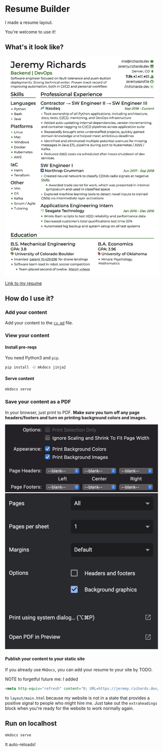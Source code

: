 # Resume Builder
I made a resume layout.

You're welcome to use it!

## What's it look like?
![Sample resume image](./resume_screenshot.png)

[Link to my resume](https://jeremy.richards.dev/cv/)

## How do I use it?
### Add your content
Add your content to the [`cv.md`](./docs/cv.md) file.
### View your content
#### Install pre-reqs
You need Python3 and `pip`.
```bash
pip install -U mkdocs jinja2
```
#### Serve content
```bash
mkdocs serve
```

### Save your content as a PDF
In your browser, just print to PDF. **Make sure you turn off any page headers/footers and turn on printing background colors and images.**

![Firefox print options](./firefox_print_options.png)
![Chrome print options](./chrome_print_options.png)

#### Publish your content to your static site
If you already use `MkDocs`, you can add your resume to your site by TODO.





NOTE to forgetful future me: I added
```html
<meta http-equiv="refresh" content="0; URL=https://jeremy.richards.dev/cv/" />
```
to `layout/main.html` because my website is not in a state that provides a positive signal to people who might hire me. Just take out the `extraheadings` block when you're ready for the website to work normally again.

## Run on localhost
```bash
mkdocs serve
```
It auto-reloads!

